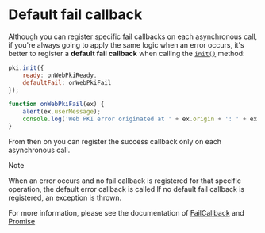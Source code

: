 ﻿# Default fail callback

Although you can register specific fail callbacks on each asynchronous call, if you're always going to apply the same logic when an error occurs, it's better
to register a **default fail callback** when calling the [`init()`](https://docs.lacunasoftware.com/content/typedocs/web-pki/classes/_lacuna_web_pki_d_.lacunawebpki.html#init) method:

```javascript
pki.init({
    ready: onWebPkiReady,
    defaultFail: onWebPkiFail
});

function onWebPkiFail(ex) {
    alert(ex.userMessage);
    console.log('Web PKI error originated at ' + ex.origin + ': ' + ex.error);
}
```

From then on you can register the success callback only on each asynchronous call.

> [!NOTE]
> When an error occurs and no fail callback is registered for that specific operation, the default error callback is called If no default fail callback is
> registered, an exception is thrown.

For more information, please see the documentation of [FailCallback](https://docs.lacunasoftware.com/content/typedocs/web-pki/interfaces/_lacuna_web_pki_d_.failcallback.html) and [Promise](https://docs.lacunasoftware.com/content/typedocs/web-pki/interfaces/_lacuna_web_pki_d_.promise.html)